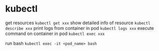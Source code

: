 # kubectl
get resources `kubectl get xxx` 
show detailed info of resource `kubectl describe xxx`
print logs from container in pod `kubectl logs xxx`
execute command on container in pod `kubectl exec xxx`

run bash
`kubectl exec -it <pod_name> bash`




